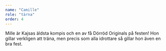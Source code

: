 ```yaml
---
name: "Camille"
role: "tärna"
order: 4
---
```

Mille är Kajsas äldsta kompis och en av få Dörröd Originals på festen! Hon gillar verkligen att träna, men precis som alla idrottare så gillar hon även en bra fest.
